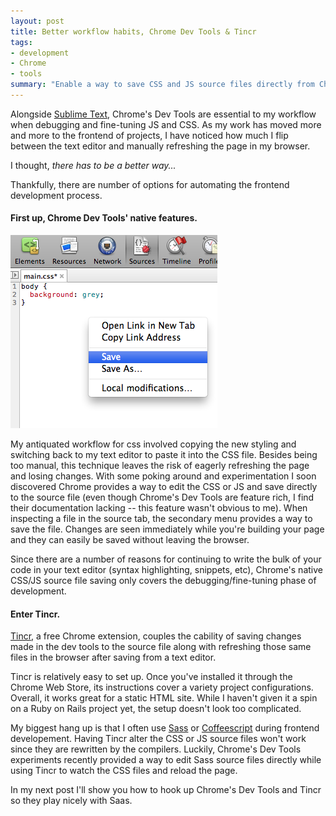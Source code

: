 ```yaml
---
layout: post
title: Better workflow habits, Chrome Dev Tools & Tincr
tags:
- development
- Chrome
- tools
summary: "Enable a way to save CSS and JS source files directly from Chrome. Great for debugging and finetuning project pages."
---
```


<p>Alongside <a href="https://www.sublimetext.com/" target="_blank">Sublime Text</a>, Chrome's Dev Tools are essential to my workflow when debugging and fine-tuning JS and CSS. As my work has moved more and more to the frontend of projects, I have noticed how much I flip between the text editor and manually refreshing the page in my browser.</p>

<p>I thought, <em>there has to be a better way...</em></p>

<!--post break-->

<p>Thankfully, there are number of options for automating the frontend development process.</p>

<h4>First up, Chrome Dev Tools' native features.</h4>

<img src="/img/save-css-in-chrome.png" alt="save css in chrome" >

<p>My antiquated workflow for css involved copying the new styling and switching back to my text editor to paste it into the CSS file. Besides being too manual, this technique leaves the risk of eagerly refreshing the page and losing changes. With some poking around and experimentation I soon discovered Chrome provides a way to edit the CSS or JS and save directly to the source file (even though Chrome's Dev Tools are feature rich, I find their documentation lacking -- this feature wasn't obvious to me). When inspecting a file in the source tab, the secondary menu provides a way to save the file. Changes are seen immediately while you're building your page and they can easily be saved without leaving the browser.</p>

<p>Since there are a number of reasons for continuing to write the bulk of your code in your text editor (syntax highlighting, snippets, etc), Chrome's native CSS/JS source file saving only covers the debugging/fine-tuning phase of development.</p>

<h4>Enter Tincr.</h4>

<p><a href="https://tin.cr" target="_blank">Tincr</a>, a free Chrome extension, couples the cability of saving changes made in the dev tools to the source file along with refreshing those same files in the browser after saving from a text editor.</p>

<p>Tincr is relatively easy to set up. Once you've installed it through the Chrome Web Store, its instructions cover a variety project configurations. Overall, it works great for a static HTML site. While I haven't given it a spin on a Ruby on Rails project yet, the setup doesn't look too complicated.</p>

<p>My biggest hang up is that I often use <a href="https://sass-lang.com/" target="_blank">Sass</a> or <a href="https://coffeescript.org" target="_blank">Coffeescript</a> during frontend developement. Having Tincr alter the CSS or JS source files won't work since they are rewritten by the compilers. Luckily, Chrome's Dev Tools experiments recently provided a way to edit Sass source files directly while using Tincr to watch the CSS files and reload the page.</p>

<p>In my next post I'll show you how to hook up Chrome's Dev Tools and Tincr so they play nicely with Saas.</p>

